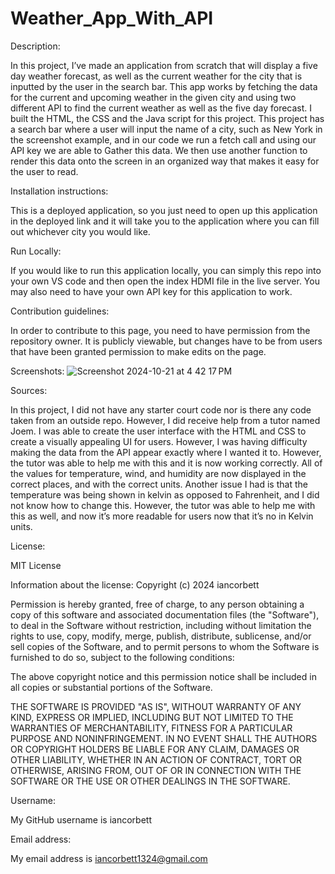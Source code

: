# Weather_App_With_API

Description:

In this project, I’ve made an application from scratch that will display a five day weather forecast, as well as the current weather for the city that is inputted by the user in the search bar. This app works by fetching the data for the current and upcoming weather in the given city and using two different API to find the current weather as well as the five day forecast. I built the HTML, the CSS and the Java script for this project. This project has a search bar where a user will input the name of a city, such as New York in the screenshot example, and in our code we run a fetch call and using our API key we are able to Gather this data. We then use another function to render this data onto the screen in an organized way that makes it easy for the user to read.

Installation instructions: 

This is a deployed application, so you just need to open up this application in the deployed link and it will take you to the application where you can fill out whichever city you would like.

Run Locally: 

If you would like to run this application locally, you can simply this repo into your own VS code and then open the index HDMI file in the live server. You may also need to have your own API key for this application to work.

Contribution guidelines:

In order to contribute to this page, you need to have permission from the repository owner. It is publicly viewable, but changes have to be from users that have been granted permission to make edits on the page.



Screenshots: ![Screenshot 2024-10-21 at 4 42 17 PM](https://github.com/user-attachments/assets/d31737fb-75c1-4ba0-9ca4-5cdcf141e2ec)


Sources: 

In this project, I did not have any starter court code nor is there any code taken from an outside repo. However, I did receive help from a tutor named Joem.  I was able to create the user interface with the HTML and CSS to create a visually appealing UI for users. However, I was having difficulty making the data from the API appear exactly where I wanted it to. However, the tutor was able to help me with this and it is now working correctly. All of the values for temperature, wind, and humidity are now displayed in the correct places, and with the correct units. Another issue I had is that the temperature was being shown in kelvin as opposed to Fahrenheit, and I did not know how to change this. However, the tutor was able to help me with this as well, and now it’s more readable for users now that it’s no in Kelvin units.

License:

MIT License

Information about the license:
Copyright (c) 2024 iancorbett

Permission is hereby granted, free of charge, to any person obtaining a copy
of this software and associated documentation files (the "Software"), to deal
in the Software without restriction, including without limitation the rights
to use, copy, modify, merge, publish, distribute, sublicense, and/or sell
copies of the Software, and to permit persons to whom the Software is
furnished to do so, subject to the following conditions:

The above copyright notice and this permission notice shall be included in all
copies or substantial portions of the Software.

THE SOFTWARE IS PROVIDED "AS IS", WITHOUT WARRANTY OF ANY KIND, EXPRESS OR
IMPLIED, INCLUDING BUT NOT LIMITED TO THE WARRANTIES OF MERCHANTABILITY,
FITNESS FOR A PARTICULAR PURPOSE AND NONINFRINGEMENT. IN NO EVENT SHALL THE
AUTHORS OR COPYRIGHT HOLDERS BE LIABLE FOR ANY CLAIM, DAMAGES OR OTHER
LIABILITY, WHETHER IN AN ACTION OF CONTRACT, TORT OR OTHERWISE, ARISING FROM,
OUT OF OR IN CONNECTION WITH THE SOFTWARE OR THE USE OR OTHER DEALINGS IN THE
SOFTWARE.


Username:

My GitHub username is iancorbett

Email address:

My email address is iancorbett1324@gmail.com
